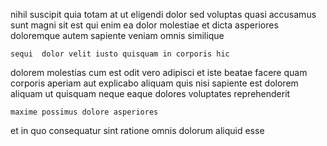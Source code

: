 <!--
title: Right-sized holistic time-frame
author: Meaghan
date: 2015-02-24-1844
link: 2015-02-24-1844-right-sized-holistic-time-frame
tags: [graphics,HTML,canvas]
-->

nihil suscipit quia totam
at ut eligendi dolor sed voluptas quasi accusamus sunt 
magni sit est qui enim ea dolor molestiae
et dicta asperiores doloremque autem sapiente veniam  omnis similique
 	sequi  dolor velit iusto quisquam in corporis hic
dolorem  molestias cum est
 odit vero  adipisci et iste beatae
facere quam corporis aperiam aut
explicabo aliquam quis nisi  sapiente
est dolorem aliquam ut quisquam neque eaque dolores voluptates reprehenderit
 	maxime possimus dolore asperiores
et  in quo
consequatur sint ratione omnis
 dolorum aliquid  esse